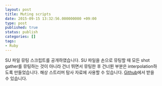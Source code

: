 ```yaml
---
layout: post
title: Muting scripts
date: 2015-09-15 13:32:56.000000000 +09:00
type: post
published: true
status: publish
categories: []
tags:
- Ruby
---
```

<p>SU 파일 뮤팅 스크립트를 공개하였습니다. SU 파일을 손으로 뮤팅할 때 모든 shot gather를 뮤팅하는 것이 아니라 건너 뛰면서 뮤팅한 후 건너뛴 부분은 interpolation하도록 만들었습니다. 해상 스트리머 탐사 자료에 사용할 수 있습니다. <a href="https://github.com/pkgpl/MutingScripts">Github</a>에서 받을 수 있습니다.</p>

<!--
<p>&nbsp;</p>
<p><b>참고 문헌</b></p>
<p>Kim, A., D. Ryu, W. Ha, and C. Shin, 2015, An efficient first arrival picking procedure for marine streamer data, Geosystem Engineering,  18(5), 251-258.</p>
-->
